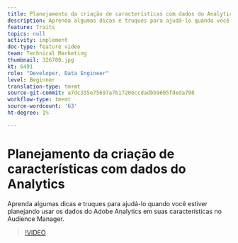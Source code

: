 ```yaml
---
title: Planejamento da criação de características com dados do Analytics
description: Aprenda algumas dicas e truques para ajudá-lo quando você estiver planejando usar os dados do Adobe Analytics em suas características no Audience Manager.
feature: Traits
topics: null
activity: implement
doc-type: feature video
team: Technical Marketing
thumbnail: 326780.jpg
kt: 6491
role: "Developer, Data Engineer"
level: Beginner
translation-type: tm+mt
source-git-commit: a7dc335e75697a7b1720eccdadbb9605fdeda798
workflow-type: tm+mt
source-wordcount: '63'
ht-degree: 1%

---
```



# Planejamento da criação de características com dados do Analytics

Aprenda algumas dicas e truques para ajudá-lo quando você estiver planejando usar os dados do Adobe Analytics em suas características no Audience Manager.

>[!VIDEO](https://video.tv.adobe.com/v/326780/?quality=12&learn=on)
